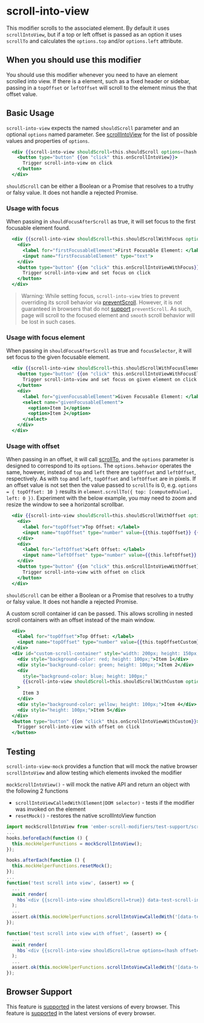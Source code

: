 # scroll-into-view

This modifier scrolls to the associated element. By default it uses `scrollIntoView`, but if a top or left offset is passed as an option it uses `scrollTo` and calculates the `options.top` and/or `options.left` attribute.


## When you should use this modifier

You should use this modifier whenever you need to have an element scrolled into view. If there is a element, such as a fixed header or sidebar, passing in a `topOffset` or `leftOffset` will scroll to the element minus the that offset value.



## Basic Usage

`scroll-into-view` expects the named `shouldScroll` parameter and an optional `options` named parameter. See [scrollIntoView](https://developer.mozilla.org/en-US/docs/Web/API/Element/scrollIntoView) for the list of possible values and properties of `options`.


```handlebars
  <div {{scroll-into-view shouldScroll=this.shouldScroll options=(hash behavior="smooth")}}>
    <button type="button" {{on "click" this.onScrollIntoView}}>
      Trigger scroll-into-view on click
    </button>
  </div>
```

`shouldScroll` can be either a Boolean or a Promise that resolves to a truthy or falsy value. It does not handle a rejected Promise.

### Usage with focus

When passing in `shouldFocusAfterScroll` as true, it will set focus to the first focusable element found.

```handlebars
  <div {{scroll-into-view shouldScroll=this.shouldScrollWithFocus options=(hash behavior="smooth") shouldFocusAfterScroll=this.shouldFocusAfterScroll}}>
    <div>
      <label for="firstFocusableElement">First Focusable Element: </label>
      <input name="firstFocusableElement" type="text">
    </div>
    <button type="button" {{on "click" this.onScrollIntoViewWithFocus}}>
      Trigger scroll-into-view and set focus on click
    </button>
  </div>
```
> Warning: While setting focus, `scroll-into-view` tries to prevent overriding its scroll behavior via [preventScroll](https://developer.mozilla.org/en-US/docs/Web/API/HTMLElement/focus#preventscroll). However, it is not guaranteed in browsers that do not [support](https://caniuse.com/mdn-api_htmlelement_focus_options_preventscroll_parameter) `preventScroll`. As such, page will scroll to the focused element and `smooth` scroll behavior will be lost in such cases.

### Usage with focus element

When passing in `shouldFocusAfterScroll` as true and `focusSelector`, it will set focus to the given focusable element.

```handlebars
  <div {{scroll-into-view shouldScroll=this.shouldScrollWithFocusElement options=(hash behavior="smooth") shouldFocusAfterScroll=this.shouldFocusAfterScrollWithFocusElement focusSelector="select:not(:disabled)"}}>
    <button type="button" {{on "click" this.onScrollIntoViewWithFocusElement}}>
      Trigger scroll-into-view and set focus on given element on click
    </button>
    <div>
      <label for="givenFocusableElement">Given Focusable Element: </label>
      <select name="givenFocusableElement">
        <option>Item 1</option>
        <option>Item 2</option>
      </select>
    </div>
  </div>
```

### Usage with offset

When passing in an offset, it will call [scrollTo](https://developer.mozilla.org/en-US/docs/Web/API/Element/scrollTo), and the `options` parameter is designed to correspond to its `options`. The `options.behavior` operates the same, however, instead of `top` and `left` there are `topOffset` and `leftOffset`, respectively. As with `top` and `left`, `topOffset` and `leftOffset` are in pixels. If an offset value is not set then the value passed to `scrollTo` is 0, e.g. `options = { topOffset: 10 }` results in `element.scrollTo({ top: [computedValue], left: 0 })`. Experiment with the below example, you may need to zoom and resize the window to see a horizontal scrollbar.


```handlebars
  <div {{scroll-into-view shouldScroll=this.shouldScrollWithOffset options=(hash topOffset=this.topOffset leftOffset=this.leftOffset behavior="smooth")}}>
    <div>
      <label for="topOffset">Top Offset: </label>
      <input name="topOffset" type="number" value={{this.topOffset}} {{on "change" this.onTopOffsetChange}}>
    </div>
    <div>
      <label for="leftOffset">Left Offset: </label>
      <input name="leftOffset" type="number" value={{this.leftOffset}} {{on "change" this.onLeftOffsetChange}}>
    </div>
    <button type="button" {{on "click" this.onScrollIntoViewWithOffset}}>
      Trigger scroll-into-view with offset on click
    </button>
  </div>
```

`shouldScroll` can be either a Boolean or a Promise that resolves to a truthy or falsy value. It does not handle a rejected Promise.

A custom scroll container id can be passed. This allows scrolling in nested scroll containers with an offset instead of the main window.

```handlebars
  <div>
    <label for="topOffset">Top Offset: </label>
    <input name="topOffset" type="number" value={{this.topOffsetCustom}} {{on "change" this.onTopOffsetChangeCustom}}>
  </div>
  <div id="custom-scroll-container" style="width: 200px; height: 150px; overflow-y: scroll;">
    <div style="background-color: red; height: 100px;">Item 1</div>
    <div style="background-color: green; height: 100px;">Item 2</div>
    <div
      style="background-color: blue; height: 100px;"
      {{scroll-into-view shouldScroll=this.shouldScrollWithCustom options=(hash topOffset=this.topOffsetCustom scrollContainerId='custom-scroll-container')}}
    >
      Item 3
    </div>
    <div style="background-color: yellow; height: 100px;">Item 4</div>
    <div style="height: 100px;">Item 5</div>
  </div>
  <button type="button" {{on "click" this.onScrollIntoViewWithCustom}}>
    Trigger scroll-into-view with offset on click
  </button>
```


## Testing
`scroll-into-view-mock` provides a function that will mock the native browser `scrollIntoView` and allow testing which elements invoked the modifier

`mockScrollIntoView()` - will mock the native API and return an object with the following 2 functions
* `scrollIntoViewCalledWith(Element|DOM selector)` - tests if the modifier was invoked on the element
* `resetMock()` - restores the native scrollIntoView function

```javascript
import mockScrollIntoView from 'ember-scroll-modifiers/test-support/scroll-into-view-mock';
...
hooks.beforeEach(function () {
  this.mockHelperFunctions = mockScrollIntoView();
});

hooks.afterEach(function () {
  this.mockHelperFunctions.resetMock();
});
...
function('test scroll into view', (assert) => {
  ...
  await render(
    hbs`<div {{scroll-into-view shouldScroll=true}} data-test-scroll-into-view-selector></div>`
  );
  ...
  assert.ok(this.mockHelperFunctions.scrollIntoViewCalledWith('[data-test-scroll-into-view-selector]'), 'element scrolled into view');
});

function('test scroll into view with offset', (assert) => {
  ...
  await render(
    hbs`<div {{scroll-into-view shouldScroll=true options=(hash offset=25)}} data-test-scroll-into-view-selector></div>`
  );
  ...
  assert.ok(this.mockHelperFunctions.scrollIntoViewCalledWith('[data-test-scroll-into-view-selector]', { behavior: 'smooth', top: 25, left: 0 }), 'scrolled to element');
});
```


## Browser Support

This feature is [supported](https://caniuse.com/?search=scrollIntoView) in the latest versions of every browser.
This feature is [supported](https://caniuse.com/?search=scrollTo) in the latest versions of every browser.
